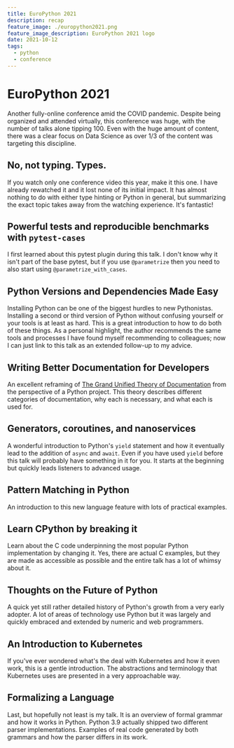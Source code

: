 ```yaml
---
title: EuroPython 2021
description: recap
feature_image: ./europython2021.png
feature_image_description: EuroPython 2021 logo
date: 2021-10-12
tags:
  - python
  - conference
---
```


# EuroPython 2021

Another fully-online conference amid the COVID pandemic. Despite being organized and attended virtually, this conference was huge, with the number of talks alone tipping 100. Even with the huge amount of content, there was a clear focus on Data Science as over 1/3 of the content was targeting this discipline.

## No, not typing. Types.

If you watch only one conference video this year, make it this one. I have already rewatched it and it lost none of its initial impact. It has almost nothing to do with either type hinting or Python in general, but summarizing the exact topic takes away from the watching experience. It's fantastic!

## Powerful tests and reproducible benchmarks with `pytest-cases`

I first learned about this pytest plugin during this talk. I don't know why it isn't part of the base pytest, but if you use `@parametrize` then you need to also start using `@parametrize_with_cases`.

## Python Versions and Dependencies Made Easy

Installing Python can be one of the biggest hurdles to new Pythonistas. Installing a second or third version of Python without confusing yourself or your tools is at least as hard. This is a great introduction to how to do both of these things. As a personal highlight, the author recommends the same tools and processes I have found myself recommending to colleagues; now I can just link to this talk as an extended follow-up to my advice.

## Writing Better Documentation for Developers

An excellent reframing of [The Grand Unified Theory of Documentation](https://diataxis.fr/) from the perspective of a Python project. This theory describes different categories of documentation, why each is necessary, and what each is used for.

## Generators, coroutines, and nanoservices

A wonderful introduction to Python's `yield` statement and how it eventually lead to the addition of `async` and `await`. Even if you have used `yield` before this talk will probably have something in it for you. It starts at the beginning but quickly leads listeners to advanced usage.

## Pattern Matching in Python

An introduction to this new language feature with lots of practical examples.

## Learn CPython by breaking it

Learn about the C code underpinning the most popular Python implementation by changing it. Yes, there are actual C examples, but they are made as accessible as possible and the entire talk has a lot of whimsy about it.

## Thoughts on the Future of Python

A quick yet still rather detailed history of Python's growth from a very early adopter. A lot of areas of technology use Python but it was largely and quickly embraced and extended by numeric and web programmers.

## An Introduction to Kubernetes

If you've ever wondered what's the deal with Kubernetes and how it even work, this is a gentle introduction. The abstractions and terminology that Kubernetes uses are presented in a very approachable way.

## Formalizing a Language

Last, but hopefully not least is my talk. It is an overview of formal grammar and how it works in Python. Python 3.9 actually shipped two different parser implementations. Examples of real code generated by both grammars and how the parser differs in its work.
